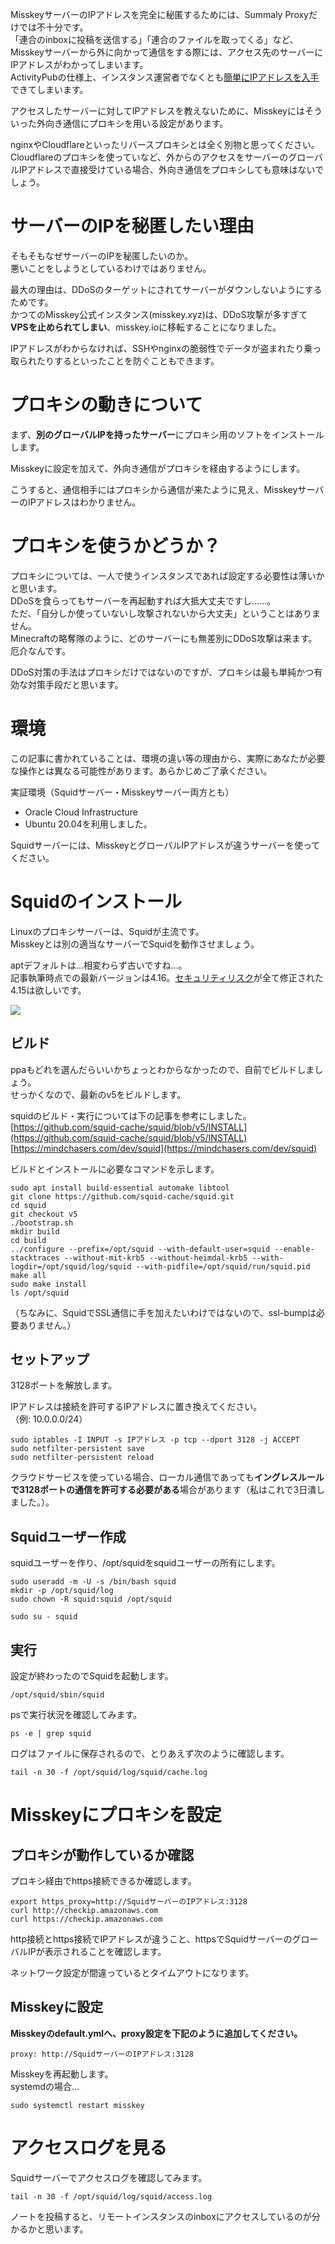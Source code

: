 MisskeyサーバーのIPアドレスを完全に秘匿するためには、Summaly Proxyだけでは不十分です。  
「連合のinboxに投稿を送信する」「連合のファイルを取ってくる」など、Misskeyサーバーから外に向かって通信をする際には、アクセス先のサーバーにIPアドレスがわかってしまいます。  
ActivityPubの仕様上、インスタンス運営者でなくとも[簡単にIPアドレスを入手](https://gist.github.com/cutiful/4f36da3ed37b24f9a7106064393f5e7f)できてしまいます。

アクセスしたサーバーに対してIPアドレスを教えないために、Misskeyにはそういった外向き通信にプロキシを用いる設定があります。

nginxやCloudflareといったリバースプロキシとは全く別物と思ってください。  
Cloudflareのプロキシを使っていなど、外からのアクセスをサーバーのグローバルIPアドレスで直接受けている場合、外向き通信をプロキシしても意味はないでしょう。

# サーバーのIPを秘匿したい理由
そもそもなぜサーバーのIPを秘匿したいのか。  
悪いことをしようとしているわけではありません。

最大の理由は、DDoSのターゲットにされてサーバーがダウンしないようにするためです。  
かつてのMisskey公式インスタンス(misskey.xyz)は、DDoS攻撃が多すぎて**VPSを止められてしまい**、misskey.ioに移転することになりました。

IPアドレスがわからなければ、SSHやnginxの脆弱性でデータが盗まれたり乗っ取られたりするといったことを防ぐこともできます。

# プロキシの動きについて
まず、**別のグローバルIPを持ったサーバー**にプロキシ用のソフトをインストールします。

Misskeyに設定を加えて、外向き通信がプロキシを経由するようにします。

こうすると、通信相手にはプロキシから通信が来たように見え、MisskeyサーバーのIPアドレスはわかりません。

# プロキシを使うかどうか？
プロキシについては、一人で使うインスタンスであれば設定する必要性は薄いかと思います。  
DDoSを食らってもサーバーを再起動すれば大抵大丈夫ですし……。  
ただ、「自分しか使っていないし攻撃されないから大丈夫」ということはありません。  
Minecraftの略奪隊のように、どのサーバーにも無差別にDDoS攻撃は来ます。厄介なんです。

DDoS対策の手法はプロキシだけではないのですが、プロキシは最も単純かつ有効な対策手段だと思います。

# 環境
この記事に書かれていることは、環境の違い等の理由から、実際にあなたが必要な操作とは異なる可能性があります。あらかじめご了承ください。

実証環境（Squidサーバー・Misskeyサーバー両方とも）

- Oracle Cloud Infrastructure
- Ubuntu 20.04を利用しました。

Squidサーバーには、MisskeyとグローバルIPアドレスが違うサーバーを使ってください。

# Squidのインストール
Linuxのプロキシサーバーは、Squidが主流です。  
Misskeyとは別の適当なサーバーでSquidを動作させましょう。

aptデフォルトは…相変わらず古いですね…。  
記事執筆時点での最新バージョンは4.16。[セキュリティリスク](https://github.com/squid-cache/squid/security/advisories)が全て修正された4.15は欲しいです。

![](https://firebasestorage.googleapis.com/v0/b/hideaki-97c59.appspot.com/o/images%2FPFOKUISFS1RaFz4ghSnc2GS6l5z2%2FmObcKBlXf.png?alt=media)

## ビルド
ppaもどれを選んだらいいかちょっとわからなかったので、自前でビルドしましょう。  
せっかくなので、最新のv5をビルドします。

squidのビルド・実行については下の記事を参考にしました。  
[https://github.com/squid-cache/squid/blob/v5/INSTALL](https://github.com/squid-cache/squid/blob/v5/INSTALL)  
[https://mindchasers.com/dev/squid](https://mindchasers.com/dev/squid)  

ビルドとインストールに必要なコマンドを示します。

```
sudo apt install build-essential automake libtool
git clone https://github.com/squid-cache/squid.git
cd squid
git checkout v5
./bootstrap.sh
mkdir build
cd build
../configure --prefix=/opt/squid --with-default-user=squid --enable-stacktraces --without-mit-krb5 --without-heimdal-krb5 --with-logdir=/opt/squid/log/squid --with-pidfile=/opt/squid/run/squid.pid
make all
sudo make install
ls /opt/squid
```

（ちなみに、SquidでSSL通信に手を加えたいわけではないので、ssl-bumpは必要ありません。）

## セットアップ
3128ポートを解放します。

IPアドレスは接続を許可するIPアドレスに置き換えてください。  
（例: 10.0.0.0/24）

```
sudo iptables -I INPUT -s IPアドレス -p tcp --dport 3128 -j ACCEPT
sudo netfilter-persistent save
sudo netfilter-persistent reload
```

クラウドサービスを使っている場合、ローカル通信であっても**イングレスルールで3128ポートの通信を許可する必要がある**場合があります（私はこれで3日潰しました。）。

## Squidユーザー作成
squidユーザーを作り、/opt/squidをsquidユーザーの所有にします。

```
sudo useradd -m -U -s /bin/bash squid
mkdir -p /opt/squid/log
sudo chown -R squid:squid /opt/squid

sudo su - squid
```

## 実行
設定が終わったのでSquidを起動します。

```
/opt/squid/sbin/squid
```

psで実行状況を確認してみます。

```
ps -e | grep squid
```

ログはファイルに保存されるので、とりあえず次のように確認します。

```
tail -n 30 -f /opt/squid/log/squid/cache.log
```

# Misskeyにプロキシを設定
## プロキシが動作しているか確認
プロキシ経由でhttps接続できるか確認します。

```
export https_proxy=http://SquidサーバーのIPアドレス:3128
curl http://checkip.amazonaws.com
curl https://checkip.amazonaws.com
```

http接続とhttps接続でIPアドレスが違うこと、httpsでSquidサーバーのグローバルIPが表示されることを確認します。

ネットワーク設定が間違っているとタイムアウトになります。

## Misskeyに設定
**Misskeyのdefault.ymlへ、proxy設定を下記のように追加してください。**

```
proxy: http://SquidサーバーのIPアドレス:3128
```

Misskeyを再起動します。  
systemdの場合…

```
sudo systemctl restart misskey
```

# アクセスログを見る
Squidサーバーでアクセスログを確認してみます。

```
tail -n 30 -f /opt/squid/log/squid/access.log
```

ノートを投稿すると、リモートインスタンスのinboxにアクセスしているのが分かるかと思います。
